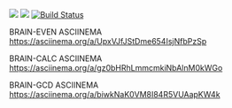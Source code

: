 <a href="https://codeclimate.com/github/codeclimate/codeclimate/maintainability"><img src="https://api.codeclimate.com/v1/badges/a99a88d28ad37a79dbf6/maintainability" /></a>
<a href="https://codeclimate.com/github/codeclimate/codeclimate/test_coverage"><img src="https://api.codeclimate.com/v1/badges/a99a88d28ad37a79dbf6/test_coverage" /></a>
[![Build Status](https://travis-ci.org/tredoc/frontend-project-lvl1.svg?branch=master)](https://travis-ci.org/tredoc/frontend-project-lvl1)

BRAIN-EVEN ASCIINEMA
https://asciinema.org/a/UpxVJfJStDme654IsjNfbPzSp

BRAIN-CALC ASCIINEMA
https://asciinema.org/a/gz0bHRhLmmcmkiNbAlnM0kWGo

BRAIN-GCD ASCIINEMA
https://asciinema.org/a/biwkNaK0VM8I84R5VUAapKW4k
